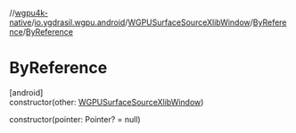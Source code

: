 //[wgpu4k-native](../../../../index.md)/[io.ygdrasil.wgpu.android](../../index.md)/[WGPUSurfaceSourceXlibWindow](../index.md)/[ByReference](index.md)/[ByReference](-by-reference.md)

# ByReference

[android]\
constructor(other: [WGPUSurfaceSourceXlibWindow](../index.md))

constructor(pointer: Pointer? = null)